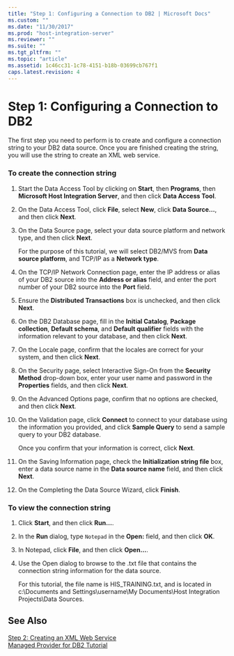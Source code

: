 ```yaml
---
title: "Step 1: Configuring a Connection to DB2 | Microsoft Docs"
ms.custom: ""
ms.date: "11/30/2017"
ms.prod: "host-integration-server"
ms.reviewer: ""
ms.suite: ""
ms.tgt_pltfrm: ""
ms.topic: "article"
ms.assetid: 1c46cc31-1c78-4151-b18b-03699cb767f1
caps.latest.revision: 4
---
```

# Step 1: Configuring a Connection to DB2
The first step you need to perform is to create and configure a connection string to your DB2 data source. Once you are finished creating the string, you will use the string to create an XML web service.  
  
### To create the connection string  
  
1.  Start the Data Access Tool by clicking on **Start**, then **Programs**, then **Microsoft Host Integration Server**, and then click **Data Access Tool**.  
  
2.  On the Data Access Tool, click **File**, select **New**, click **Data Source…**, and then click **Next**.  
  
3.  On the Data Source page, select your data source platform and network type, and then click **Next**.  
  
     For the purpose of this tutorial, we will select DB2/MVS from **Data source platform**, and TCP/IP as a **Network type**.  
  
4.  On the TCP/IP Network Connection page, enter the IP address or alias of your DB2 source into the **Address or alias** field, and enter the port number of your DB2 source into the **Port** field.  
  
5.  Ensure the **Distributed Transactions** box is unchecked, and then click **Next**.  
  
6.  On the DB2 Database page, fill in the **Initial Catalog**, **Package collection**, **Default schema**, and **Default qualifier** fields with the information relevant to your database, and then click **Next**.  
  
7.  On the Locale page, confirm that the locales are correct for your system, and then click **Next**.  
  
8.  On the Security page, select Interactive Sign-On from the **Security Method** drop-down box, enter your user name and password in the **Properties** fields, and then click **Next**.  
  
9. On the Advanced Options page, confirm that no options are checked, and then click **Next**.  
  
10. On the Validation page, click **Connect** to connect to your database using the information you provided, and click **Sample Query** to send a sample query to your DB2 database.  
  
     Once you confirm that your information is correct, click **Next**.  
  
11. On the Saving Information page, check the **Initialization string file** box, enter a data source name in the **Data source name** field, and then click **Next**.  
  
12. On the Completing the Data Source Wizard, click **Finish**.  
  
### To view the connection string  
  
1.  Click **Start**, and then click **Run…**.  
  
2.  In the **Run** dialog, type `Notepad` in the **Open:** field, and then click **OK**.  
  
3.  In Notepad, click **File**, and then click **Open…**.  
  
4.  Use the Open dialog to browse to the .txt file that contains the connection string information for the data source.  
  
     For this tutorial, the file name is HIS_TRAINING.txt, and is located in c:\Documents and Settings\username\My Documents\Host Integration Projects\Data Sources.  
  
## See Also  
 [Step 2: Creating an XML Web Service](../HIS2010/step-2-creating-an-xml-web-service.md)   
 [Managed Provider for DB2 Tutorial](../HIS2010/managed-provider-for-db2-tutorial.md)